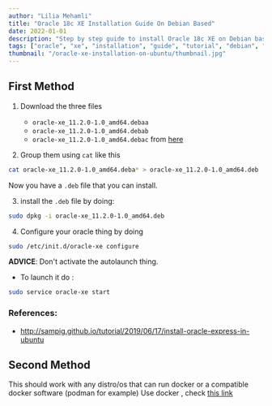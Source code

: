 ```yaml
---
author: "Lilia Mehamli"
title: "Oracle 18c XE Installation Guide On Debian Based"
date: 2022-01-01
description: "Step by step guide to install Oracle 18c XE on Debian based hosts"
tags: ["oracle", "xe", "installation", "guide", "tutorial", "debian", "ubuntu", "mint"]
thumbnail: "/oracle-xe-installation-on-ubuntu/thumbnail.jpg"
---
```


## First Method

1. Download the three files 
   * `oracle-xe_11.2.0-1.0_amd64.debaa`
   * `oracle-xe_11.2.0-1.0_amd64.debab`
   *  `oracle-xe_11.2.0-1.0_amd64.debac`
  from [here](https://github.com/alexei-led/docker-oracle-xe-11g/tree/master/pkg)

2. Group them using `cat` like this
```bash
cat oracle-xe_11.2.0-1.0_amd64.deba* > oracle-xe_11.2.0-1.0_amd64.deb
```
Now you have a `.deb` file that you can install.

3. install the `.deb` file by doing:
```bash
sudo dpkg -i oracle-xe_11.2.0-1.0_amd64.deb
```
4. Configure your oracle thing by doing
 ```bash
sudo /etc/init.d/oracle-xe configure
```
 **ADVICE**: Don't activate the autolaunch thing.
* To launch it do :
```bash
sudo service oracle-xe start
```

### References:

* http://sampig.github.io/tutorial/2019/06/17/install-oracle-express-in-ubuntu

## Second Method

This should work with any distro/os that can run docker or a compatible docker software (podman for example)
Use docker , check [this link](https://hub.docker.com/r/oracleinanutshell/oracle-xe-11g)
